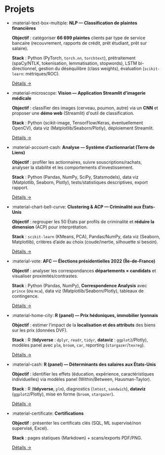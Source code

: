 # Projets

<div class="grid cards" markdown>

- :material-text-box-multiple: **NLP — Classification de plaintes financières**
  
  **Objectif** : catégoriser **66 699 plaintes** clients par type de service bancaire (recouvrement, rapports de crédit, prêt étudiant, prêt sur salaire).
  
  **Stack** : Python (PyTorch, `torch.nn`, `torchtext`), prétraitement (spaCy/NTLK, tokenisation, lemmatisation, stopwords), LSTM bi-directionnel, gestion du déséquilibre (class weights), évaluation (`scikit-learn`: métriques/ROC).
  
  [Détails →](nlp-lstm.md)

- :material-microscope: **Vision — Application Streamlit d’imagerie médicale**
  
  **Objectif** : classifier des images (cerveau, poumon, autre) via un **CNN** et proposer une **démo web** (Streamlit) d'outil de classification.
  
  **Stack** : Python (scikit-image, TensorFlow/Keras, éventuellement OpenCV), data viz (Matplotlib/Seaborn/Plotly), déploiement Streamlit.
  
  [Détails →](imagerie-medicale.md)

- :material-account-cash: **Analyse — Système d’actionnariat (Terre de Liens)**
  
  **Objectif** : profiler les actionnaires, suivre souscriptions/rachats, analyser la stabilité et les comportements d’investissement.
  
  **Stack** : Python (Pandas, NumPy, SciPy, Statsmodels), data viz (Matplotlib, Seaborn, Plotly), tests/statistiques descriptives, export rapport.
  
  [Détails →](terre-de-liens.md)

- :material-chart-bell-curve: **Clustering & ACP — Criminalité aux États-Unis**
  
  **Objectif** : regrouper les 50 États par profils de criminalité et **réduire la dimension** (ACP) pour interprétation.
  
  **Stack** : `scikit-learn` (KMeans, PCA), Pandas/NumPy, data viz (Seaborn, Matplotlib), critères d’aide au choix (coude/inertie, silhouette si besoin).
  
  [Détails →](crime-usa.md)

- :material-vote: **AFC — Élections présidentielles 2022 (Île-de-France)**
  
  **Objectif** : analyser les correspondances **départements × candidats** et visualiser proximités/contrastes.
  
  **Stack** : Python (Pandas, NumPy), **Correspondence Analysis** avec `prince` (ou `mca`), data viz (Matplotlib/Seaborn/Plotly), tableaux de contingence.
  
  [Détails →](elections-afc.md)

- :material-home-city: **R (panel) — Prix hédoniques, immobilier lyonnais**
  
  **Objectif** : estimer l’impact de la **localisation et des attributs** des biens sur les prix (données DVF).
  
  **Stack** : R (**tidyverse** : `dplyr`, `readr`, `tidyr`, **dataviz** : `ggplot2`/Plotly), modèles panel avec `plm`, `broom`, `car`, reporting (`stargazer`/`texreg`).
  
  [Détails →](prix-hedoniques-lyon.md)

- :material-cash: **R (panel) — Déterminants des salaires aux États-Unis**
  
  **Objectif** : identifier les effets (éducation, expérience, caractéristiques individuelles) via modèles panel (Within/Between, Hausman-Taylor).
  
  **Stack** : R (**tidyverse**, `plm`), diagnostics (`lmtest`, `sandwich`), **dataviz** (`ggplot2`/Plotly), mise en forme (`broom`, `stargazer`).
  
  [Détails →](salaires-panel-us.md)

- :material-certificate: **Certifications**
  
  **Objectif** : présenter les certificats clés (SQL, ML supervisé/non supervisé, Excel).
  
  **Stack** : pages statiques (Markdown) + scans/exports PDF/PNG.
  
  [Détails →](certifications.md)

</div>
